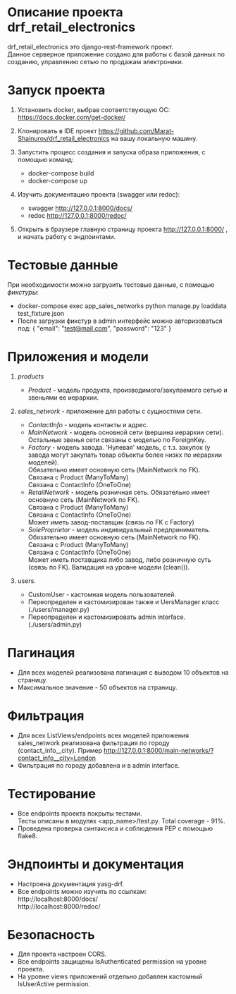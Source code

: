 # Описание проекта drf_retail_electronics
drf_retail_electronics это django-rest-framework проект. \
Данное серверное приложение создано для работы с базой данных по созданию, управлению сетью по продажам электроники.


# Запуск проекта
1. Установить docker, выбрав соответствующую ОС:
   https://docs.docker.com/get-docker/

2. Клонировать в IDE проект https://github.com/Marat-Shainurov/drf_retail_electronics на вашу локальную машину.

3. Запустить процесс создания и запуска образа приложения, с помощью команд:
   - docker-compose build
   - docker-compose up

4. Изучить документацию проекта (swagger или redoc):
   - swagger http://127.0.0.1:8000/docs/
   - redoc http://127.0.0.1:8000/redoc/

5. Открыть в браузере главную страницу проекта http://127.0.0.1:8000/ , и начать работу с эндпоинтами.


# Тестовые данные
При необходимости можно загрузить тестовые данные, с помощью *фикстуры*:
  - docker-compose exec app_sales_networks python manage.py loaddata test_fixture.json
  - После загрузки фикстур в admin интерфейс можно авторизоваться под: 
    {
      "email": "test@mail.com",
      "password": "123"
    }


# Приложения и модели
1. *products*
   - *Product* - модель продукта, производимого/закупаемого сетью и звеньями ее иерархии.

2. *sales_network* - приложение для работы с сущностями сети.
   - *ContactInfo* - модель контакты и адрес. 
   - *MainNetwork* - модель основной сети (вершина иерархии сети).\
     Остальные звенья сети связаны с моделью по ForeignKey.
   - *Factory* - модель завода. 
     'Нулевая' модель, с т.з. закупок (у завода могут закупать товар объекты более низкх по иерархии моделей).\
     Обязательно имеет основную сеть (MainNetwork по FK).\
     Связана с Product (ManyToMany)\
     Связана с ContactInfo (OneToOne)
   - *RetailNetwork* - модель розничная сеть.
     Обязательно имеет основную сеть (MainNetwork по FK).\
     Связана с Product (ManyToMany)\
     Связана с ContactInfo (OneToOne)\
     Может иметь завод-поставщик (связь по FK c Factory)
   - *SoleProprietor* - модель индивидуальный предприниматель.
     Обязательно имеет основную сеть (MainNetwork по FK).\
     Связана с Product (ManyToMany)\
     Связана с ContactInfo (OneToOne)\
     Может иметь поставщика либо завод, либо розничную суть (связь по FK). Валидация на уровне модели (clean()).

3. users.
   - CustomUser - кастомная модель пользователей.
   - Переопределен и кастомизирован также и UersManager класс (./users/manager.py)
   - Переопределен и кастомизировать admin interface. (./users/admin.py)

# Пагинация
- Для всех моделей реализована пагинация с выводом 10 объектов на страницу.
- Максимальное значение - 50 объектов на страницу.

# Фильтрация
- Для всех ListViews/endpoints всех моделей приложения sales_network реализована фильтрация по городу (contact_info__city).
  Пример http://127.0.0.1:8000/main-networks/?contact_info__city=London
- Фильтрация по городу добавлена и в admin interface.


# Тестирование
- Все endpoints проекта покрыты тестами.\
  Тесты описаны в модулях <app_name>/test.py. Total coverage - 91%.
- Проведена проверка синтаксиса и соблюдения PEP с помощью flake8.


# Эндпоинты и документация
- Настроена документация yasg-drf.
- Все endpoints можно изучить по ссылкам: \
  http://localhost:8000/docs/ \
  http://localhost:8000/redoc/

# Безопасность
- Для проекта настроен CORS.
- Все endpoints защищены IsAuthenticated permission на уровне проекта.
- На уровне views приложений отдельно добавлен кастомный IsUserActive permission.




